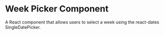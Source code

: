 # Week Picker Component

A React component that allows users to select a week using the react-dates SingleDatePicker.
